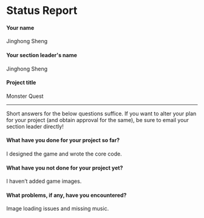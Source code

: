 # Status Report

#### Your name

Jinghong Sheng

#### Your section leader's name

Jinghong Sheng

#### Project title
Monster Quest


***

Short answers for the below questions suffice. If you want to alter your plan for your project (and obtain approval for the same), be sure to email your section leader directly!

#### What have you done for your project so far?

I designed the game and wrote the core code.

#### What have you not done for your project yet?

I haven’t added game images.

#### What problems, if any, have you encountered?

Image loading issues and missing music.
